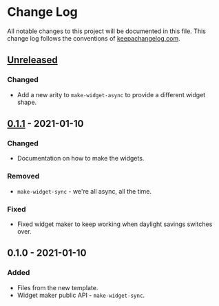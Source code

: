 # Change Log
All notable changes to this project will be documented in this file. This change log follows the conventions of [keepachangelog.com](http://keepachangelog.com/).

## [Unreleased]
### Changed
- Add a new arity to `make-widget-async` to provide a different widget shape.

## [0.1.1] - 2021-01-10
### Changed
- Documentation on how to make the widgets.

### Removed
- `make-widget-sync` - we're all async, all the time.

### Fixed
- Fixed widget maker to keep working when daylight savings switches over.

## 0.1.0 - 2021-01-10
### Added
- Files from the new template.
- Widget maker public API - `make-widget-sync`.

[Unreleased]: https://github.com/your-name/tickets/compare/0.1.1...HEAD
[0.1.1]: https://github.com/your-name/tickets/compare/0.1.0...0.1.1
